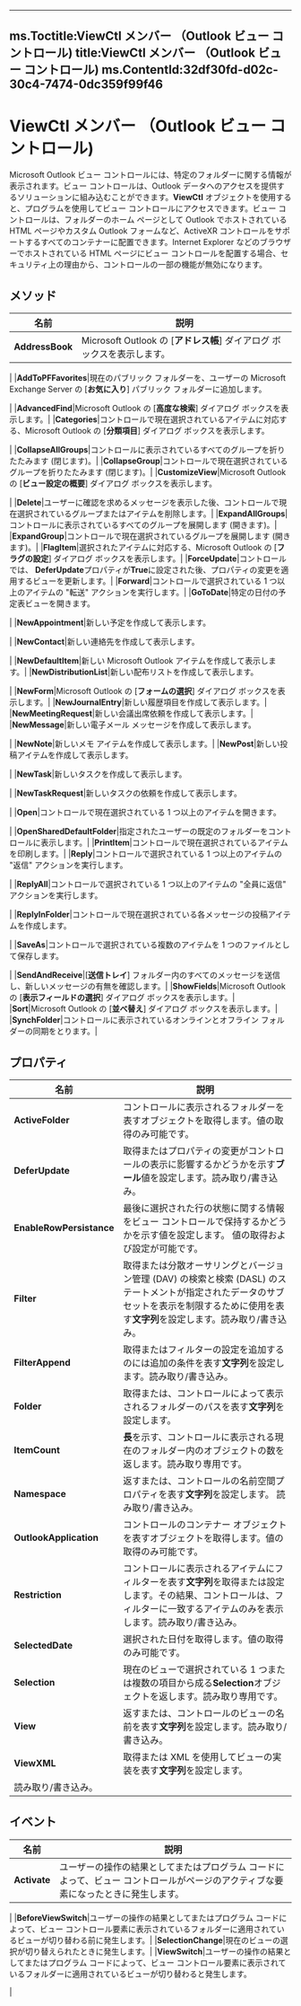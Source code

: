 

---
ms.Toctitle:ViewCtl メンバー （Outlook ビュー コントロール)
title:ViewCtl メンバー （Outlook ビュー コントロール)
ms.ContentId:32df30fd-d02c-30c4-7474-0dc359f99f46
---
# ViewCtl メンバー （Outlook ビュー コントロール)




Microsoft Outlook ビュー コントロールには、特定のフォルダーに関する情報が表示されます。ビュー コントロールは、Outlook データへのアクセスを提供するソリューションに組み込むことができます。**ViewCtl** オブジェクトを使用すると、プログラムを使用してビュー コントロールにアクセスできます。ビュー コントロールは、フォルダーのホーム ページとして Outlook でホストされている HTML ページやカスタム Outlook フォームなど、ActiveXR コントロールをサポートするすべてのコンテナーに配置できます。Internet Explorer などのブラウザーでホストされている HTML ページにビュー コントロールを配置する場合、セキュリティ上の理由から、コントロールの一部の機能が無効になります。

## メソッド

|**名前**|**説明**|
|---|---|
|**AddressBook**|Microsoft Outlook の [**アドレス帳**] ダイアログ ボックスを表示します。

|
|**AddToPFFavorites**|現在のパブリック フォルダーを、ユーザーの Microsoft Exchange Server の [**お気に入り**] パブリック フォルダーに追加します。

|
|**AdvancedFind**|Microsoft Outlook の [**高度な検索**] ダイアログ ボックスを表示します。|
|**Categories**|コントロールで現在選択されているアイテムに対応する、Microsoft Outlook の [**分類項目**] ダイアログ ボックスを表示します。

|
|**CollapseAllGroups**|コントロールに表示されているすべてのグループを折りたたみます (閉じます)。|
|**CollapseGroup**|コントロールで現在選択されているグループを折りたたみます (閉じます)。|
|**CustomizeView**|Microsoft Outlook の [**ビュー設定の概要**] ダイアログ ボックスを表示します。

|
|**Delete**|ユーザーに確認を求めるメッセージを表示した後、コントロールで現在選択されているグループまたはアイテムを削除します。|
|**ExpandAllGroups**|コントロールに表示されているすべてのグループを展開します (開きます)。|
|**ExpandGroup**|コントロールで現在選択されているグループを展開します (開きます)。|
|**FlagItem**|選択されたアイテムに対応する、Microsoft Outlook の [**フラグの設定**] ダイアログ ボックスを表示します。|
|**ForceUpdate**|コントロールでは、 **DeferUpdate**プロパティが**True**に設定された後、プロパティの変更を適用するビューを更新します。|
|**Forward**|コントロールで選択されている 1 つ以上のアイテムの "転送" アクションを実行します。|
|**GoToDate**|特定の日付の予定表ビューを開きます。


|
|**NewAppointment**|新しい予定を作成して表示します。

|
|**NewContact**|新しい連絡先を作成して表示します。

|
|**NewDefaultItem**|新しい Microsoft Outlook アイテムを作成して表示します。|
|**NewDistributionList**|新しい配布リストを作成して表示します。

|
|**NewForm**|Microsoft Outlook の [**フォームの選択**] ダイアログ ボックスを表示します。|
|**NewJournalEntry**|新しい履歴項目を作成して表示します。|
|**NewMeetingRequest**|新しい会議出席依頼を作成して表示します。|
|**NewMessage**|新しい電子メール メッセージを作成して表示します。

|
|**NewNote**|新しいメモ アイテムを作成して表示します。|
|**NewPost**|新しい投稿アイテムを作成して表示します。

|
|**NewTask**|新しいタスクを作成して表示します。

|
|**NewTaskRequest**|新しいタスクの依頼を作成して表示します。

|
|**Open**|コントロールで現在選択されている 1 つ以上のアイテムを開きます。

|
|**OpenSharedDefaultFolder**|指定されたユーザーの既定のフォルダーをコントロールに表示します。|
|**PrintItem**|コントロールで現在選択されているアイテムを印刷します。|
|**Reply**|コントロールで選択されている 1 つ以上のアイテムの "返信" アクションを実行します。

|
|**ReplyAll**|コントロールで選択されている 1 つ以上のアイテムの "全員に返信" アクションを実行します。

|
|**ReplyInFolder**|コントロールで現在選択されている各メッセージの投稿アイテムを作成します。

|
|**SaveAs**|コントロールで選択されている複数のアイテムを 1 つのファイルとして保存します。 

|
|**SendAndReceive**|[**送信トレイ**] フォルダー内のすべてのメッセージを送信し、新しいメッセージの有無を確認します。|
|**ShowFields**|Microsoft Outlook の [**表示フィールドの選択**] ダイアログ ボックスを表示します。|
|**Sort**|Microsoft Outlook の [**並べ替え**] ダイアログ ボックスを表示します。|
|**SynchFolder**|コントロールに表示されているオンラインとオフライン フォルダーの同期をとります。|



## プロパティ

|**名前**|**説明**|
|---|---|
|**ActiveFolder**|コントロールに表示されるフォルダーを表すオブジェクトを取得します。値の取得のみ可能です。|
|**DeferUpdate**|取得またはプロパティの変更がコントロールの表示に影響するかどうかを示す**ブール**値を設定します。読み取り/書き込み。|
|**EnableRowPersistance**|最後に選択された行の状態に関する情報をビュー コントロールで保持するかどうかを示す値を設定します。 値の取得および設定が可能です。|
|**Filter**|取得または分散オーサリングとバージョン管理 (DAV) の検索と検索 (DASL) のステートメントが指定されたデータのサブセットを表示を制限するために使用を表す**文字列**を設定します。読み取り/書き込み。|
|**FilterAppend**|取得またはフィルターの設定を追加するのには追加の条件を表す**文字列**を設定します。読み取り/書き込み。|
|**Folder**|取得または、コントロールによって表示されるフォルダーのパスを表す**文字列**を設定します。|
|**ItemCount**|**長**を示す、コントロールに表示される現在のフォルダー内のオブジェクトの数を返します。読み取り専用です。|
|**Namespace**|返すまたは、コントロールの名前空間プロパティを表す**文字列**を設定します。 読み取り/書き込み。|
|**OutlookApplication**|コントロールのコンテナー オブジェクトを表すオブジェクトを取得します。値の取得のみ可能です。|
|**Restriction**|コントロールに表示されるアイテムにフィルターを表す**文字列**を取得または設定します。その結果、コントロールは、フィルターに一致するアイテムのみを表示します。読み取り/書き込み。|
|**SelectedDate**|選択された日付を取得します。値の取得のみ可能です。|
|**Selection**|現在のビューで選択されている 1 つまたは複数の項目から成る**Selection**オブジェクトを返します。読み取り専用です。|
|**View**|返すまたは、コントロールのビューの名前を表す**文字列**を設定します。読み取り/書き込み。|
|**ViewXML**|取得または XML を使用してビューの実装を表す**文字列**を設定します。
読み取り/書き込み。|



## イベント

|**名前**|**説明**|
|---|---|
|**Activate**|ユーザーの操作の結果としてまたはプログラム コードによって、ビュー コントロールがページのアクティブな要素になったときに発生します。 

|
|**BeforeViewSwitch**|ユーザーの操作の結果としてまたはプログラム コードによって、ビュー コントロール要素に表示されているフォルダーに適用されているビューが切り替わる前に発生します。|
|**SelectionChange**|現在のビューの選択が切り替えられたときに発生します。|
|**ViewSwitch**|ユーザーの操作の結果としてまたはプログラム コードによって、ビュー コントロール要素に表示されているフォルダーに適用されているビューが切り替わると発生します。

|




